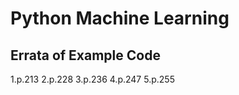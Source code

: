 Python Machine Learning
=======================

## Errata of Example Code
1.p.213
2.p.228
3.p.236
4.p.247
5.p.255



